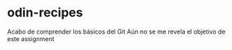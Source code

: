 # odin-recipes
Acabo de comprender los básicos del Git
Aún no se me revela el objetivo de este assignment
